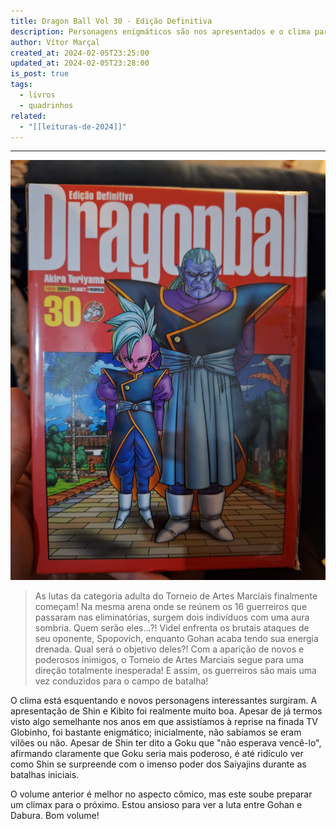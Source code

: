 ```yaml
---
title: Dragon Ball Vol 30 - Edição Definitiva
description: Personagens enigmáticos são nos apresentados e o clima parece ficar sério.
author: Vítor Marçal
created_at: 2024-02-05T23:25:00
updated_at: 2024-02-05T23:28:00
is_post: true
tags:
  - livros
  - quadrinhos
related:
  - "[[leituras-de-2024]]"
---
```

---
![Dragon Ball Vol 30  - Edição Definitiva](img/dragon-ball-vol-30-edicao-definitiva.jpg)

> As lutas da categoria adulta do Torneio de Artes Marciais finalmente começam! Na mesma arena onde se reúnem os 16 guerreiros que passaram nas eliminatórias, surgem dois indivíduos com uma aura sombria. Quem serão eles…?! Videl enfrenta os brutais ataques de seu oponente, Spopovich, enquanto Gohan acaba tendo sua energia drenada. Qual será o objetivo deles?! Com a aparição de novos e poderosos inimigos, o Torneio de Artes Marciais segue para uma direção totalmente inesperada! E assim, os guerreiros são mais uma vez conduzidos para o campo de batalha!

O clima está esquentando e novos personagens interessantes surgiram. A apresentação de Shin e Kibito foi realmente muito boa. Apesar de já termos visto algo semelhante nos anos em que assistíamos à reprise na finada TV Globinho, foi bastante enigmático; inicialmente, não sabíamos se eram vilões ou não. Apesar de Shin ter dito a Goku que "não esperava vencê-lo", afirmando claramente que Goku seria mais poderoso, é até ridículo ver como Shin se surpreende com o imenso poder dos Saiyajins durante as batalhas iniciais.

O volume anterior é melhor no aspecto cômico, mas este soube preparar um clímax para o próximo. Estou ansioso para ver a luta entre Gohan e Dabura. Bom volume!